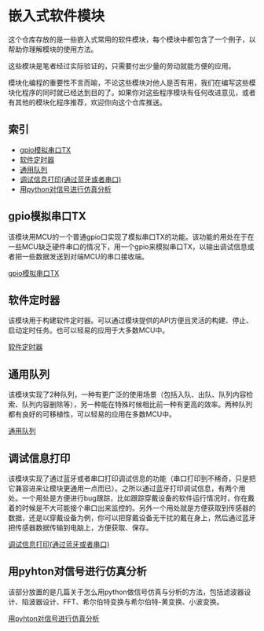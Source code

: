# 嵌入式软件模块
这个仓库存放的是一些嵌入式常用的软件模块，每个模块中都包含了一个例子，以帮助你理解模块的使用方法。

这些模块是笔者经过实际验证的，只需要付出少量的劳动就能方便的应用。

模块化编程的重要性不言而喻，不论这些模块对他人是否有用，我们在编写这些模块化程序的同时就已经达到目的了。如果你对这些程序模块有任何改进意见，或者有其他的模块化程序推荐，欢迎你向这个仓库推送。

## 索引
 - [gpio模拟串口TX](#gpio模拟串口TX)
 - [软件定时器](#软件定时器)
 - [通用队列](#通用队列)
 - [调试信息打印(通过蓝牙或者串口)](#调试信息打印)
 - [用python对信号进行仿真分析](#用pyhton对信号进行仿真分析)

## gpio模拟串口TX
该模块用MCU的一个普通gpio口实现了模拟串口TX的功能。该功能的用处在于在一些MCU缺乏硬件串口的情况下，用一个gpio来模拟串口TX，以输出调试信息或者把一些数据发送到对端MCU的串口接收端。

[gpio模拟串口TX](https://github.com/liuhao1946/embedded-software-module/tree/master/gpio%E6%A8%A1%E6%8B%9F%E4%B8%B2%E5%8F%A3TX)

## 软件定时器
该模块用于构建软件定时器。可以通过模块提供的API方便且灵活的构建、停止、启动定时任务。也可以轻易的应用于大多数MCU中。

[软件定时器](https://github.com/liuhao1946/embedded-software-module/tree/master/%E8%BD%AF%E4%BB%B6%E5%AE%9A%E6%97%B6%E5%99%A8)

## 通用队列
该模块实现了2种队列，一种有更广泛的使用场景（包括入队、出队、队列内容检索、队列内容删除等），另一种能在特殊时候相比前一种有更高的效率。两种队列都有良好的可移植性，可以轻易的应用在多数MCU中。

[通用队列](https://github.com/liuhao1946/embedded-software-module/tree/master/%E9%80%9A%E7%94%A8%E9%98%9F%E5%88%97)

## 调试信息打印
该模块实现了通过蓝牙或者串口打印调试信息的功能（串口打印到不稀奇，只是把它兼容进来让模块更通用一点而已）。之所以通过蓝牙打印调试信息，有两个用处。一个用处是方便进行bug跟踪，比如跟踪穿戴设备的软件运行情况时，你在戴着的时候是不大可能接个串口出来监控的。另外一个用处就是方便获取到传感器的数据，还是以穿戴设备为例，你可以把穿戴设备无干扰的戴在身上，然后通过蓝牙把传感器数据传输到电脑上，方便获取、保存。

[调试信息打印(通过蓝牙或者串口)](https://github.com/liuhao1946/embedded-software-module/tree/master/%E8%B0%83%E8%AF%95%E4%BF%A1%E6%81%AF%E6%89%93%E5%8D%B0(%E9%80%9A%E8%BF%87%E8%93%9D%E7%89%99%E6%88%96%E8%80%85%E4%B8%B2%E5%8F%A3))

## 用pyhton对信号进行仿真分析
该部分放置的是几篇关于怎么用python做信号仿真与分析的方法，包括滤波器设计、陷波器设计、FFT、希尔伯特变换与希尔伯特-黄变换、小波变换。

[用pyhton对信号进行仿真分析](https://github.com/liuhao1946/embedded-software-module/tree/master/%E7%94%A8python%E5%AF%B9%E4%BF%A1%E5%8F%B7%E8%BF%9B%E8%A1%8C%E4%BB%BF%E7%9C%9F%E5%88%86%E6%9E%90)







